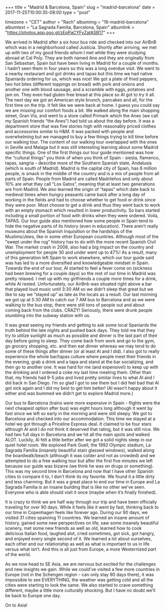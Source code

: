 +++
title = "Madrid & Barcelona, Spain"
slug = "madrid-barcelona"
date = 2017-11-25T10:00:35-08:00
type = "post"

timezone = "CET"
author = "Rach"
albumimg = "16-madrid-barcelona"
albumtext = "La Sagrada Familia, Barcelona, Spain"
albumlink = "https://photos.app.goo.gl/zEpPaCYFyZatASB17"
+++

We arrived in Madrid after a six hour bus ride and checked into our AirBnB which was in a neighborhood called Justicia. Shortly after arriving, we met up with two of my good friends whom I met while they were studying abroad at Cal Poly. They are both named Ane and they are originally from San Sebastian, Spain but have been living in Madrid for a couple of months. I hadn’t seen them in four years so this was a long overdue visit. We went to a nearby restaurant and got drinks and tapas but this time we had native Spaniards ordering for us, which was nice! We got a plate of fried peppers, two hot bites (different toppings on bread) with pork and onions and another one with blood sausage, and a scramble with eggs, potatoes and jam on. They even had gluten free bread at this place so Al got to try it all. The next day we got an American style brunch, pancakes and all, for the first time on the trip. It felt like we were back at home. I guess you could say we are missing our comfort foods a bit. We walked along the main shopping street, Gran Via, and went to a store called Primark which the Anes (we call my Spanish friends “the Anes”) had told us about the day before. It was a department store that was five stories high with reasonably priced clothes and accessories similar to H&M. It was packed with people and overwhelming but we managed to buy a few things trying to kill time before our walking tour. The content of our walking tour overlapped with the ones in Seville and Malaga but it was still interesting learning about some Madrid specific things. One of the first things our tour guide mentioned was how the “cultural things” you think of when you think of Spain - siesta, flamenco, tapas, sangria - describe more of the Southern Spanish state, Andalusia (which is south of Madrid). Madrid is the capital city of Spain, has 6 million people, is smack in the middle of the country and is a mix of people from all parts of Spain. People from Madrid are called Madrileños and only about 10% are what they call “Los Gatos”, meaning that at least two generations are from Madrid. We also learned the origin of “tapas” which date back to medieval times when hungry peasants came back after a long day of working in the fields and had to choose whether to get food or drink since they were poor. Most choose to get a drink and thus they went back to work with an empty stomach which resulted in lower productivity. So bars started including a small portion of food with drinks when they were ordered. Voila, TAPAS. Our tour guide also mentioned how some people in Spain  tend to hide the negative parts of its history (even in education). There aren’t really museums about the Spanish Inquisition or the hardships of the Muslims/Jews, like in some other European countries. Although most of the “swept under the rug” history has to do with the more recent Spanish Civil War. The market crash in 2008, also had a big impact on the country and unemployment for people 30 and under went up to 47%! As a result, many of this generation left Spain to work elsewhere, which our tour guide said was has led to a more diversified and knowledgeable mindset in Spain. Towards the end of our tour, Al started to feel a fever come on (sickness had been brewing for a couple days) so the rest of our time in Madrid was pretty relaxed. I met up with my girlfriends a couple more times for a drink, while Al rested. Unfortunately, our AirBnb was situated right above a bar that played loud music until 3:30 AM so we didn’t sleep that great but we like to say we “stayed up” as late as the locals as a result. Our last morning we got up at 5:30 AM to catch our 7 AM bus to Barcelona and as we were walking to the bus stop, there were still tons of people out and about coming back from the clubs. CRAZY! Seriously, there were drunk people stumbling into the subway station with us.

It was great seeing my friends and getting to ask some local Spaniards the truth behind the late nights and pushed back days. They told me that they try to utilize sunlight as much as possible and dinner is the last part of their day before going to sleep. They come back from work and go to the gym, go grocery shopping, etc. and then eat dinner whereas we may tend to do some of these things after dinner (or at least Al and I did). I also got to really experience the whole bar/tapas culture where people meet their friends in the evening, grab a drink and a tapa and stand at the bar socializing, and then go to another one. It was hard for me (and expensive!) to keep up with the drinking and I ordered a coke my last time meeting them. Other than that, my friends had 9-5 jobs and lived pretty similar lives to what Al and I did back in San Diego. I’m so glad I got to see them but I did feel bad that Al got sick again and I did my best to get him better! (Al wasn’t happy about it either and was bummed we didn’t get to explore Madrid more.)

Our bus to Barcelona (trains were more expensive in Spain - flights were the next cheapest option after bus) was eight hours long although it went by fast since we left so early in the morning and were still sleepy. We got to Barcelona and checked into our accommodation. This time we stayed at a hotel we got through a Priceline Express deal. It claimed to be four stars although Al and I do not think it deserved that rating, but it was still nice. We had two full days in Barcelona and we hit all the main spots and walked ALOT. Luckily, Al felt a little better after we got a solid nights sleep in our quiet hotel room. We explored Park Guell, the 1992 Olympic stadium, La Sagrada Familia (insanely beautiful stain glassed windows), walked along the boardwalk/beach (although it was colder and not as crowded) and we attempted to do a free walking tour but after the first five minutes we left because our guide was bizarre (we think he was on drugs or something). This was my second time in Barcelona and now that I have other Spanish cities to compare it to, I don’t think its my favorite. We found it a little dirty and less charming. But it was a great place to end our time in Europe and La Sagrada Familia is an insane building that is like no other we’ve seen. Everyone who is able should visit it once (maybe when it’s finally finished).

It is crazy to think we are half way through our trip and have been officially traveling for over 90 days. While it feels like it went by fast, thinking back to our time in Copenhagen feels like forever ago. During our 90 days, we visited 31 cities spanning 11 countries. We learned an insane amount of history, gained some new perspectives on life, saw some insanely beautiful scenery, met some new friends as well as old, learned how to cook delicious Italian food, laughed alot, cried sometimes, got sick, got hangry, and enjoyed every single second of it. We learned a lot about ourselves, each other and our relationship as well as what is important to us in life versus what isn’t. And this is all just from Europe, a more Westernized part of the world.

As we now head to SE Asia, we are nervous but excited for the challenges and new insights we gain. While we could’ve visited a few more countries in Europe (not in the Schengen region - can only stay 90 days there), it was impossible to see EVERYTHING, the weather was getting cold and all the cities were starting to look the same. We also started to crave something different, maybe a little more culturally shocking. But I have no doubt we’ll be back to Europe one day.

On to Asia!
